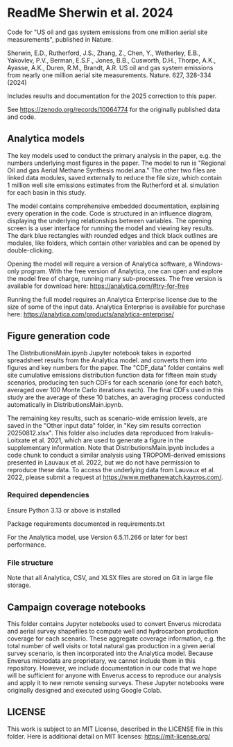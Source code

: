 # ReadMe Sherwin et al. 2024
Code for "US oil and gas system emissions from one million aerial site measurements", published in Nature.

Sherwin, E.D., Rutherford, J.S., Zhang, Z., Chen, Y., Wetherley, E.B., Yakovlev, P.V., Berman, E.S.F.,  Jones, B.B., Cusworth, D.H., Thorpe, A.K., Ayasse, A.K., Duren, R.M., Brandt, A.R. US oil and gas system emissions from nearly  one million aerial site measurements. Nature. 627, 328-334 (2024)

Includes results and documentation for the 2025 correction to this paper.

See https://zenodo.org/records/10064774 for the originally published data and code.

## Analytica models
The key models used to conduct the primary analysis in the paper, e.g. the numbers underlying most figures in the paper.
The model to run is "Regional Oil and gas Aerial Methane Synthesis model.ana."
The other two files are linked data modules, saved externally to reduce the file size, which contain 1 million well site emissions estimates from the Rutherford et al. simulation for each basin in this study.

The model contains comprehensive embedded documentation, explaining every operation in the code.
Code is structured in an influence diagram, displaying the underlying relationships between variables.
The opening screen is a user interface for running the model and viewing key results.
The dark blue rectangles with rounded edges and thick black outlines are modules, like folders, which contain other variables and can be opened by double-clicking.

Opening the model will require a version of Analytica software, a Windows-only program.
With the free version of Analytica, one can open and explore the model free of charge, running many sub-processes.
The free version is available for download here: https://analytica.com/#try-for-free

Running the full model requires an Analytica Enterprise license due to the size of some of the input data.
Analytica Enterprise is available for purchase here: https://analytica.com/products/analytica-enterprise/

## Figure generation code
The DistributionsMain.ipynb Jupyter notebook takes in exported spreadsheet results from the Analytica model. and converts them into figures and key numbers for the paper.
The "CDF_data" folder contains well site cumulative emissions distribution function data for fifteen main study scenarios, producing ten such CDFs for each scenario (one for each batch, averaged over 100 Monte Carlo iterations each).
The final CDFs used in this study are the average of these 10 batches, an averaging process conducted automatically in DistributionsMain.ipynb.

The remaining key results, such as scenario-wide emission levels, are saved in the "Other input data" folder, in "Key sim results correction 20250812.xlsx".
This folder also includes data reproduced from Irakulis-Loitxate et al. 2021, which are used to generate a figure in the supplementary information.
Note that DistributionsMain.ipynb includes a code chunk to conduct a similar analysis using TROPOMI-derived emissions presented in Lauvaux et al. 2022, but we do not have permission to reproduce these data.
To access the underlying data from Lauvaux et al. 2022, please submit a request at https://www.methanewatch.kayrros.com/.

### Required dependencies
Ensure Python 3.13 or above is installed

Package requirements documented in requirements.txt

For the Analytica model, use Version 6.5.11.266 or later for best performance.

### File structure
Note that all Analytica, CSV, and XLSX files are stored on Git in large file storage.

## Campaign coverage notebooks
This folder contains Jupyter notebooks used to convert Enverus microdata and aerial survey shapefiles to compute well and hydrocarbon production coverage for each scenario.
These aggregate coverage information, e.g. the total number of well visits or total natural gas production in a given aerial survey scenario, is then incorporated into the Analytica model.
Because Enverus microdata are proprietary, we cannot include them in this repository.
However, we include documentation in our code that we hope will be sufficient for anyone with Enverus access to reproduce our analysis and apply it to new remote sensing surveys.
These Jupyter notebooks were originally designed and executed using Google Colab.

## LICENSE
This work is subject to an MIT License, described in the LICENSE file in this folder.
Here is additional detail on MIT licenses: https://mit-license.org/
